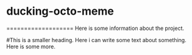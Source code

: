 # ducking-octo-meme
===================
Here is some information about the project.

#This is a smaller heading.
Here i can write some text about something.
Here is some more.
